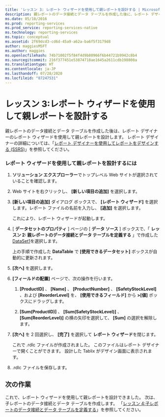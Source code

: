 ```yaml
---
title: 'レッスン 3: レポート ウィザードを使用して親レポートを設計する | Microsoft Docs'
description: 親レポートのデータ接続とデータ テーブルを作成した後に、レポート デザイナーのレポート ウィザードを使用して親レポートを設計する方法。
ms.date: 05/18/2016
ms.prod: reporting-services
ms.prod_service: reporting-services-native
ms.technology: reporting-services
ms.topic: conceptual
ms.assetid: 2f69dcd3-cd6d-45a9-a62a-ba6f5f3179d8
author: maggiesMSFT
ms.author: maggies
ms.openlocfilehash: 74b71002f5f84f4d9b80966f6b44721b9942c8b4
ms.sourcegitcommit: 216f377451e53874718ae1645a2611cdb198808a
ms.translationtype: HT
ms.contentlocale: ja-JP
ms.lasthandoff: 07/28/2020
ms.locfileid: "87247531"
---
```

# <a name="lesson-3-design-the-parent-report-using-the-report-wizard"></a>レッスン 3:レポート ウィザードを使用して親レポートを設計する
親レポートのデータ接続とデータ テーブルを作成した後は、レポート デザイナーのレポート ウィザードを使用して親レポートを設計します。 レポート デザイナーの詳細については、「[レポート デザイナーを使用してレポートをデザインする &#40;SSRS&#41;](../reporting-services/tools/design-reporting-services-paginated-reports-with-report-designer-ssrs.md)」を参照してください。  
  
### <a name="to-design-the-parent-report-using-the-report-wizard"></a>レポート ウィザードを使用して親レポートを設計するには  
  
1.  **ソリューション エクスプローラー**でトップレベル Web サイトが選択されていることを確認します。  
  
2.  Web サイトを右クリックし、 **[新しい項目の追加]** を選択します。  
  
3.  **[新しい項目の追加]** ダイアログ ボックスで、 **[レポート ウィザード]** を選択します。レポート ファイルの名前を入力し、 **[追加]** を選択します。  
  
    これにより、レポート ウィザードが起動します。  
  
4.  [ **データセットのプロパティ** ] ページの [ **データ ソース** ] ボックスで、「 **レッスン 2: 親レポートのデータ接続とデータ テーブルを定義する** 」で作成した [DataSet1](../reporting-services/lesson-2-define-a-data-connection-and-data-table-for-parent-report.md)を選択します。  
  
    上の手順で作成した **DataTable** で **[使用できるデータセット]** ボックスが自動的に更新されます。  
  
5.  **[次へ]** を選択します。  
  
6.  **[フィールドの配置]** ページで、次の操作を行います。  
  
    1.  **[ProductID]** 、 **[Name]** 、 **[ProductNumber]** 、 **[SafetyStockLevel]** 、および **[ReorderLevel]** を、 **[使用できるフィールド]** から **&gt;[値]** ボックスにドラッグします。  
  
    2.  **[Sum(ProductID)]** 、 **[Sum(SafetyStockLevel)]** 、 **[Sum(ReorderLevel)]** の横の矢印を選択して、 **[Sum]** の選択を解除します。  
  
7.  **[次へ]** を 2 回選択し、 **[完了]** を選択して **レポート ウィザード**を閉じます。  
  
    これで .rdlc ファイルが作成されました。 このファイルはレポート デザイナーで開くことができます。 設計した Tablix がデザイン画面に表示されます。  
  
8.  .rdlc ファイルを保存します。  
  
## <a name="next-task"></a>次の作業  
これで、レポート ウィザードを使用して親レポートを設計できました。 次は、子レポートのデータ接続とデータ テーブルを作成します。 「[レッスン 4:子レポートのデータ接続とデータ テーブルを定義する](../reporting-services/lesson-4-define-a-data-connection-and-data-table-for-child-report.md)」を参照してください。  
  
  
  

